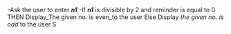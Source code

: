 -Ask the user to enter **_n1_**
-If **_n1_** is divisible by 2 and reminder is equal to 0 THEN
    Display_The given no. is even_to the user
    Else Display _the given no. is odd_ to the user S
